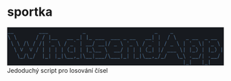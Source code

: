 # sportka
<img src="https://github.com/Jakewh/WhatsendApp/blob/40e248d4d4b9bcc6aa36e327e7856987d0f03294/program/logo.png">
 Jedoduchý script pro losování čísel
